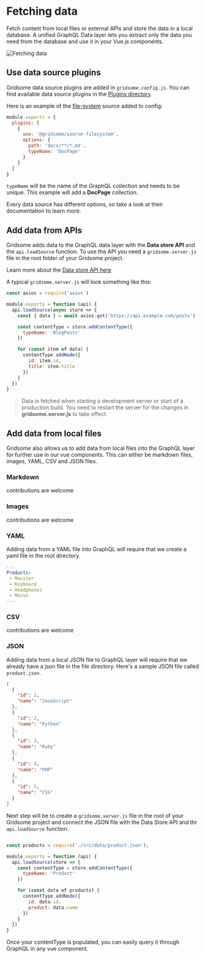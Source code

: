 # Fetching data
Fetch content from local files or external APIs and store the data in a local database. A unified GraphQL Data layer lets you extract only the data you need from the database and use it in your Vue.js components.

![Fetching data](./images/fetching-data.png)


## Use data source plugins
Gridsome data source plugins are added in `gridsome.config.js`. You can find available data source plugins in the [Plugins directory](/plugins).

Here is an example of the [file-system](/plugins/@gridsome/source-filesystem) source added to config:

```js
module.exports = {
  plugins: [
    {
      use: '@gridsome/source-filesystem',
      options: {
        path: 'docs/**/*.md',
        typeName: 'DocPage'
      }
    }
  ]
}
```

`typeName` will be the name of the GraphQL collection and needs to be unique. This example will add a **DocPage** collection.

Every data source has different options, so take a look at their documentation to learn more.

## Add data from APIs

Gridsome adds data to the GraphQL data layer with the **Data store API** and the `api.loadSource` function. To use the API you need a `gridsome.server.js` file in the root folder of your Gridsome project.

Learn more about the [Data store API here](/docs/data-store-api)

A typical `gridsome.server.js` will look something like this:

```js
const axios = require('axios')

module.exports = function (api) {
  api.loadSource(async store => {
    const { data } = await axios.get('https://api.example.com/posts')

    const contentType = store.addContentType({
      typeName: 'BlogPosts'
    })

    for (const item of data) {
      contentType.addNode({
        id: item.id,
        title: item.title
      })
    }
  })
}
```

> Data is fetched when starting a development server or start of a production build. You need to restart the server for the changes in **gridsome.server.js** to take effect.


## Add data from local files
Gridsome also allows us to add data from local files into the GraphQL layer for further use in our vue components. This can either be markdown files, images, YAML, CSV and JSON files.

### Markdown
contributions are welcome

### Images
contributions are welcome


### YAML
Adding data from a YAML file into GraphQL will require that we create a yaml file in the root directory.


```yaml
---
Products:
 - Monitor
 - Keyboard
 - Headphones
 - Mouse
---
```

### CSV
contributions are welcome


### JSON

Adding data from a local JSON file to GraphQL layer will require that we already have a json file in the file directory. Here's a sample JSON file called `produxt.json`.

```json
[
  {
    "id": 1,
    "name": "JavaScript"
  },
  {
    "id": 2,
    "name": "Python"
  },
  {
    "id": 3,
    "name": "Ruby"
  },
  {
    "id": 4,
    "name": "PHP"
  },
  {
    "id": 5,
    "name": "CSS"
  }
]
```

Next step will be to create a `gridsome.server.js` file in the root of your Gridsome project and connect the JSON file with the Data Store API and thr `api.loadSource` function.

```js

const products = require('./src/data/product.json');

module.exports = function (api) {
  api.loadSource(store => {
    const contentType = store.addContentType({
      typeName: 'Product'
    })

    for (const data of products) {
      contentType.addNode({
        id: data.id,
        product: data.name
      })
    }
  })
}
```

Once your contentType is populated, you can easily query it through GraphQL in any vue component.

